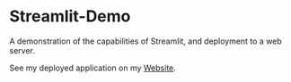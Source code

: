 # Streamlit-Demo
A demonstration of the capabilities of Streamlit, and deployment to a web server.

See my deployed application on my [Website](https://naokiohno.xyz).

